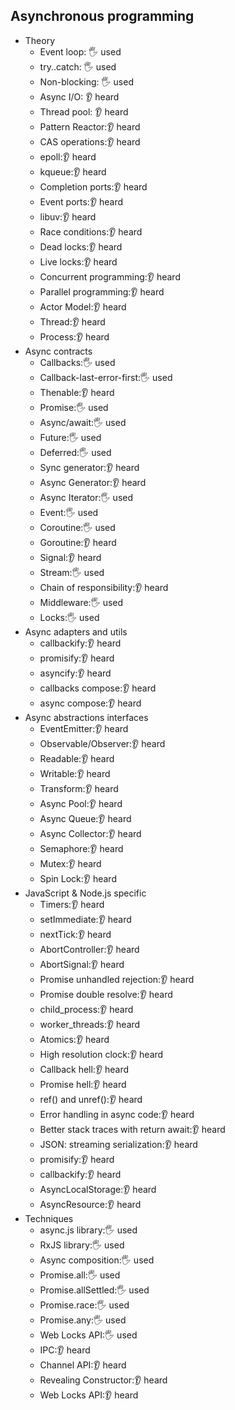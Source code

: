 ## Asynchronous programming

- Theory
  - Event loop: 🖐️ used
  - try..catch: 🖐️ used
  - Non-blocking: 🖐️ used
  - Async I/O: 👂 heard
  - Thread pool: 👂 heard
  - Pattern Reactor:👂 heard
  - CAS operations:👂 heard
  - epoll:👂 heard
  - kqueue:👂 heard
  - Completion ports:👂 heard
  - Event ports:👂 heard
  - libuv:👂 heard
  - Race conditions:👂 heard
  - Dead locks:👂 heard
  - Live locks:👂 heard
  - Concurrent programming:👂 heard
  - Parallel programming:👂 heard
  - Actor Model:👂 heard
  - Thread:👂 heard
  - Process:👂 heard
- Async contracts
  - Callbacks:🖐️ used
  - Callback-last-error-first:🖐️ used
  - Thenable:👂 heard
  - Promise:🖐️ used
  - Async/await:🖐️ used
  - Future:🖐️ used
  - Deferred:🖐️ used
  - Sync generator:👂 heard
  - Async Generator:👂 heard
  - Async Iterator:🖐️ used
  - Event:🖐️ used
  - Coroutine:🖐️ used
  - Goroutine:👂 heard
  - Signal:👂 heard
  - Stream:🖐️ used
  - Chain of responsibility:👂 heard
  - Middleware:🖐️ used
  - Locks:🖐️ used
- Async adapters and utils
  - callbackify:👂 heard
  - promisify:👂 heard
  - asyncify:👂 heard
  - callbacks compose:👂 heard
  - async compose:👂 heard
- Async abstractions interfaces
  - EventEmitter:👂 heard
  - Observable/Observer:👂 heard
  - Readable:👂 heard
  - Writable:👂 heard
  - Transform:👂 heard
  - Async Pool:👂 heard
  - Async Queue:👂 heard
  - Async Collector:👂 heard
  - Semaphore:👂 heard
  - Mutex:👂 heard
  - Spin Lock:👂 heard
- JavaScript & Node.js specific
  - Timers:👂 heard
  - setImmediate:👂 heard
  - nextTick:👂 heard
  - AbortController:👂 heard
  - AbortSignal:👂 heard
  - Promise unhandled rejection:👂 heard
  - Promise double resolve:👂 heard
  - child_process:👂 heard
  - worker_threads:👂 heard
  - Atomics:👂 heard
  - High resolution clock:👂 heard
  - Callback hell:👂 heard
  - Promise hell:👂 heard
  - ref() and unref():👂 heard
  - Error handling in async code:👂 heard
  - Better stack traces with return await:👂 heard
  - JSON: streaming serialization:👂 heard
  - promisify:👂 heard
  - callbackify:👂 heard
  - AsyncLocalStorage:👂 heard
  - AsyncResource:👂 heard
- Techniques
  - async.js library:🖐️ used
  - RxJS library:🖐️ used
  - Async composition:🖐️ used
  - Promise.all:🖐️ used
  - Promise.allSettled:🖐️ used
  - Promise.race:🖐️ used
  - Promise.any:🖐️ used
  - Web Locks API:🖐️ used
  - IPC:👂 heard
  - Channel API:👂 heard
  - Revealing Constructor:👂 heard
  - Web Locks API:👂 heard

